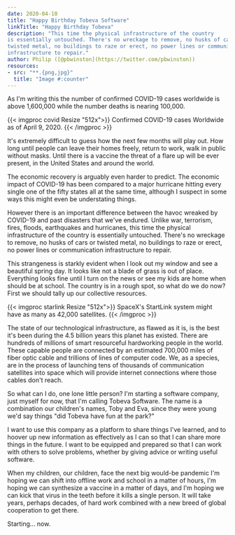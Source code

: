```yaml
---
date: 2020-04-10
title: "Happy Birthday Tobeva Software"
linkTitle: "Happy Birthday Tobeva"
description: "This time the physical infrastructure of the country
is essentially untouched. There's no wreckage to remove, no husks of cars or
twisted metal, no buildings to raze or erect, no power lines or communication
infrastructure to repair."
author: Philip ([@pbwinston](https://twitter.com/pbwinston))
resources:
- src: "**.{png,jpg}"
  title: "Image #:counter"
---
```


As I'm writing this the number of confirmed COVID-19 cases worldwide is above
1,600,000 while the number deaths is nearing 100,000.

{{< imgproc covid Resize "512x">}}
Confirmed COVID-19 cases Worldwide as of April 9, 2020.
{{< /imgproc >}}

It's extremely difficult to guess how the next few months will play out. How
long until people can leave their homes freely, return to work, walk in public
without masks. Until there is a vaccine the threat of a flare up will be ever
present, in the United States and around the world.

The economic recovery is arguably even harder to predict. The economic impact of
COVID-19 has been compared to a major hurricane hitting every single one of the
fifty states all at the same time, although I suspect in some ways this might
even be understating things.

However there is an important difference between the havoc wreaked by COVID-19
and past disasters that we've endured. Unlike war, terrorism, fires, floods,
earthquakes and hurricanes, this time the physical infrastructure of the country
is essentially untouched. There's no wreckage to remove, no husks of cars or
twisted metal, no buildings to raze or erect, no power lines or communication
infrastructure to repair.

This strangeness is starkly evident when I look out my window and see a
beautiful spring day. It looks like not a blade of grass is out of place.
Everything looks fine until I turn on the news or see my kids are home when
should be at school. The country is in a rough spot, so what do we do now?
First we should tally up our collective resources.

{{< imgproc starlink Resize "512x">}}
SpaceX's StartLink system might have as many as 42,000 satellites.
{{< /imgproc >}}

The state of our technological infrastructure, as flawed as it is, is the best
it's been during the 4.5 billion years this planet has existed. There are
hundreds of millions of smart resourceful hardworking people in the world. These
capable people are connected by an estimated 700,000 miles of fiber optic cable
and trillions of lines of computer code. We, as a species, are in the process of
launching tens of thousands of communication satellites into space which will
provide internet connections where those cables don't reach.

So what can I do, one lone little person? I'm starting a software company, just
myself for now, that I'm calling Tobeva Software. The name is a combination our
children's names, Toby and Eva, since they were young we'd say things "did
Tobeva have fun at the park?"

I want to use this company as a platform to share things I've learned, and to
hoover up new information as effectively as I can so that I can share more
things in the future. I want to be equipped and prepared so that I can work with
others to solve problems, whether by giving advice or writing useful software.

When my children, our children, face the next big would-be pandemic I'm hoping
we can shift into offline work and school in a matter of hours, I'm hoping we
can synthesize a vaccine in a matter of days, and I'm hoping we can kick that
virus in the teeth before it kills a single person. It will take years, perhaps
decades, of hard work combined with a new breed of global cooperation to get
there.

Starting... now.
